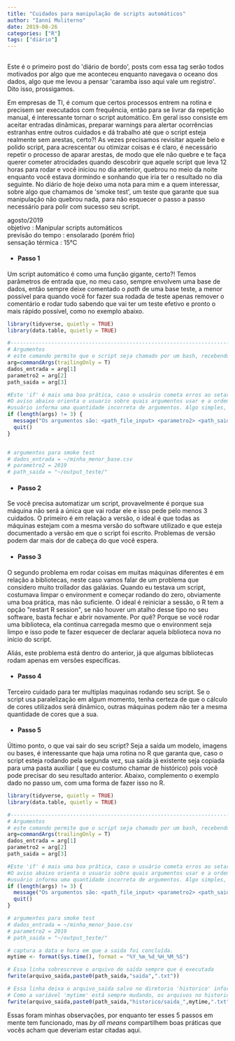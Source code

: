 ```yaml
---
title: "Cuidados para manipulação de scripts automáticos"
author: "Ianní Muliterno"
date: 2019-08-26
categories: ["R"]
tags: ["diário"]
--- 
```

##

 Este é o primeiro post do 'diário de bordo', posts com essa tag serão todos motivados por algo que me aconteceu enquanto navegava o oceano dos dados, algo que me levou a pensar 'caramba isso aqui vale um registro'. Dito isso, prossigamos.  
 
 Em empresas de TI, é comum que certos processos entrem na rotina e precisem ser executados com frequência, então para se livrar da repetição manual, é interessante tornar o script automático. Em geral isso consiste em aceitar entradas dinâmicas, preparar warnings para alertar ocorrências estranhas entre outros cuidados e dá trabalho até que o script esteja realmente sem arestas, certo?! As vezes precisamos revisitar aquele belo e polido script, para acrescentar ou otimizar coisas e é claro, é necessário repetir o processo de aparar arestas, de modo que ele não quebre e te faça querer cometer atrocidades quando descobrir que aquele script que leva 12 horas para rodar e você iniciou no dia anterior, quebrou no meio da noite enquanto você estava dormindo e sonhando que iria ter o resultado no dia seguinte. No diário de hoje deixo uma nota para mim e a quem interessar, sobre algo que chamamos de 'smoke test', um teste que garante que sua manipulação não quebrou nada, para não esquecer o passo a passo necessário para polir com sucesso seu script. 
 
 agosto/2019  
 objetivo : Manipular scripts automáticos  
 previsão do tempo : ensolarado (porém frio)  
 sensação térmica : 15°C

- #### Passo 1  
Um script automático é como uma função gigante, certo?! Temos parâmetros de entrada que, no meu caso, sempre envolvem uma base de dados, então sempre deixe comentado o *path* de uma base teste, a menor possível para quando você for fazer sua rodada de teste apenas remover o comentário e rodar tudo sabendo que vai ter um teste efetivo e pronto o mais rápido possível, como no exemplo abaixo.

```r
library(tidyverse, quietly = TRUE)
library(data.table, quietly = TRUE)

#----------------------------------------------------------------------
# Argumentos
# este comando permite que o script seja chamado por um bash, recebendo dele os argumentos setados (recomendo checar o help do commandArgs)
arg=commandArgs(trailingOnly = T)
dados_entrada = arg[1]
parametro2 = arg[2]
path_saida = arg[3]

#Este 'if' é mais uma boa prática, caso o usuário cometa erros ao setar os argumentos, o script para na hora, e retorna um aviso.
#O aviso abaixo orienta o usuario sobre quais argumentos usar e a ordem em que devem ser informados. É ativado quando o 
#usuário informa uma quantidade incorreta de argumentos. Algo simples, normalmente um script precisa de vários avisos e checkups. 
if (length(args) != 3) {
  message("Os argumentos são: <path_file_input> <parametro2> <path_saida> \n O script assume entrada zipada")
  quit()
}


# argumentos para smoke test
# dados_entrada = ~/minha_menor_base.csv
# parametro2 = 2019
# path_saida = "~/output_teste/"

```

- #### Passo 2
Se você precisa automatizar um script, provavelmente é porque sua máquina não será a única que vai rodar ele e isso pede pelo menos 3 cuidados. O primeiro é em relação a versão, o ideal é que todas as máquinas estejam com a mesma versão do software utilizado e que esteja documentado a versão em que o script foi escrito. Problemas de versão podem dar mais dor de cabeça do que você espera.

- #### Passo 3
O segundo problema em rodar coisas em muitas máquinas diferentes é em relação a bibliotecas, neste caso vamos falar de um problema que considero muito trollador das galáxias. Quando eu testava um script, costumava limpar o environment e começar rodando do zero, obviamente uma boa prática, mas não suficiente. O ideal é reiniciar a sessão, o R tem a opção "restart R session", se não houver um atalho desse tipo no seu software, basta fechar e abrir novamente. Por quê? Porque se você rodar uma biblioteca, ela continua carregada mesmo que o environment seja limpo e isso pode te fazer esquecer de declarar aquela biblioteca nova no início do script. 

Aliás, este problema está dentro do anterior, já que algumas bibliotecas rodam apenas em versões específicas. 

- #### Passo 4  
Terceiro cuidado para ter multiplas maquinas rodando seu script. Se o script usa paralelização em algum momento, tenha certeza de que o cálculo de cores utilizados será dinâmico, outras máquinas podem não ter a mesma quantidade de cores que a sua.

- #### Passo 5  
Último ponto, o que vai sair do seu script? Seja a saída um modelo, imagens ou bases, é interessante que haja uma rotina no R que garanta que, caso o script esteja rodando pela segunda vez, sua saída já existente seja copiada para uma pasta auxiliar ( que eu costumo chamar de histórico) pois você pode precisar do seu resultado anterior. Abaixo, complemento o exemplo dado no passo um, com uma forma de fazer isso no R.

```r
library(tidyverse, quietly = TRUE)
library(data.table, quietly = TRUE)

#----------------------------------------------------------------------
# Argumentos
# este comando permite que o script seja chamado por um bash, recebendo dele os argumentos setados (recomendo checar o help do commandArgs)
arg=commandArgs(trailingOnly = T)
dados_entrada = arg[1]
parametro2 = arg[2]
path_saida = arg[3]

#Este 'if' é mais uma boa prática, caso o usuário cometa erros ao setar os argumentos, o script para na hora, e retorna um aviso.
#O aviso abaixo orienta o usuario sobre quais argumentos usar e a ordem em que devem ser informados. É ativado quando o 
#usuário informa uma quantidade incorreta de argumentos. Algo simples, normalmente um script precisa de vários avisos e checkups. 
if (length(args) != 3) {
  message("Os argumentos são: <path_file_input> <parametro2> <path_saida> \n O script assume entrada zipada")
  quit()
}

# argumentos para smoke test
# dados_entrada = ~/minha_menor_base.csv
# parametro2 = 2019
# path_saida = "~/output_teste/"

# captura a data e hora em que a saida foi concluída.
mytime <- format(Sys.time(), format = "%Y_%m_%d_%H_%M_%S")

# Essa linha sobrescreve o arquivo de saída sempre que é executada
fwrite(arquivo_saida,paste0(path_saida,"saida",".txt"))

# Essa linha deixa o arquivo_saida salvo no diretorio 'historico' informando a data em que ele foi gerado.
# Como a variável 'mytime' está sempre mudando, os arquivos no historico não serão sobrescritos
fwrite(arquivo_saida,paste0(path_saida,"historico/saida_",mytime,".txt"))
```

Essas foram minhas observações, por enquanto ter esses 5 passos em mente tem funcionado, mas *by all means* compartilhem boas práticas que vocês acham que deveriam estar citadas aqui.  

